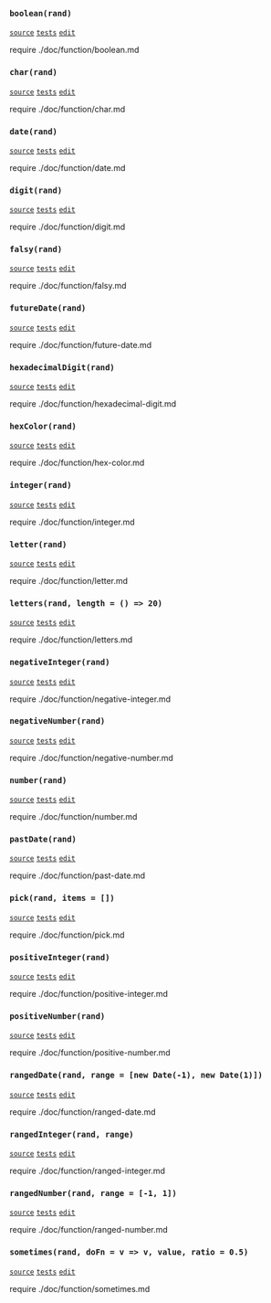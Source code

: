 ### `boolean(rand)`

[`source`](./lib/function/boolean.js)
[`tests`](./lib/function//boolean.spec.js)
[`edit`](./doc/function/boolean.md)

require ./doc/function/boolean.md

### `char(rand)`

[`source`](./lib/function/char.js)
[`tests`](./lib/function//char.spec.js)
[`edit`](./doc/function/char.md)

require ./doc/function/char.md

### `date(rand)`

[`source`](./lib/function/date.js)
[`tests`](./lib/function//date.spec.js)
[`edit`](./doc/function/date.md)

require ./doc/function/date.md

### `digit(rand)`

[`source`](./lib/function/digit.js)
[`tests`](./lib/function//digit.spec.js)
[`edit`](./doc/function/digit.md)

require ./doc/function/digit.md

### `falsy(rand)`

[`source`](./lib/function/falsy.js)
[`tests`](./lib/function//falsy.spec.js)
[`edit`](./doc/function/falsy.md)

require ./doc/function/falsy.md

### `futureDate(rand)`

[`source`](./lib/function/future-date.js)
[`tests`](./lib/function//future-date.spec.js)
[`edit`](./doc/function/future-date.md)

require ./doc/function/future-date.md

### `hexadecimalDigit(rand)`

[`source`](./lib/function/hexadecimal-digit.js)
[`tests`](./lib/function//hexadecimal-digit.spec.js)
[`edit`](./doc/function/hexadecimal-digit.md)

require ./doc/function/hexadecimal-digit.md

### `hexColor(rand)`

[`source`](./lib/function/hex-color.js)
[`tests`](./lib/function//hex-color.spec.js)
[`edit`](./doc/function/hex-color.md)

require ./doc/function/hex-color.md

### `integer(rand)`

[`source`](./lib/function/integer.js)
[`tests`](./lib/function//integer.spec.js)
[`edit`](./doc/function/integer.md)

require ./doc/function/integer.md

### `letter(rand)`

[`source`](./lib/function/letter.js)
[`tests`](./lib/function//letter.spec.js)
[`edit`](./doc/function/letter.md)

require ./doc/function/letter.md

### `letters(rand, length = () => 20)`

[`source`](./lib/function/letters.js)
[`tests`](./lib/function//letters.spec.js)
[`edit`](./doc/function/letters.md)

require ./doc/function/letters.md

### `negativeInteger(rand)`

[`source`](./lib/function/negative-integer.js)
[`tests`](./lib/function//negative-integer.spec.js)
[`edit`](./doc/function/negative-integer.md)

require ./doc/function/negative-integer.md

### `negativeNumber(rand)`

[`source`](./lib/function/negative-number.js)
[`tests`](./lib/function//negative-number.spec.js)
[`edit`](./doc/function/negative-number.md)

require ./doc/function/negative-number.md

### `number(rand)`

[`source`](./lib/function/number.js)
[`tests`](./lib/function//number.spec.js)
[`edit`](./doc/function/number.md)

require ./doc/function/number.md

### `pastDate(rand)`

[`source`](./lib/function/past-date.js)
[`tests`](./lib/function//past-date.spec.js)
[`edit`](./doc/function/past-date.md)

require ./doc/function/past-date.md

### `pick(rand, items = [])`

[`source`](./lib/function/pick.js)
[`tests`](./lib/function//pick.spec.js)
[`edit`](./doc/function/pick.md)

require ./doc/function/pick.md

### `positiveInteger(rand)`

[`source`](./lib/function/positive-integer.js)
[`tests`](./lib/function//positive-integer.spec.js)
[`edit`](./doc/function/positive-integer.md)

require ./doc/function/positive-integer.md

### `positiveNumber(rand)`

[`source`](./lib/function/positive-number.js)
[`tests`](./lib/function//positive-number.spec.js)
[`edit`](./doc/function/positive-number.md)

require ./doc/function/positive-number.md

### `rangedDate(rand, range = [new Date(-1), new Date(1)])`

[`source`](./lib/function/ranged-date.js)
[`tests`](./lib/function//ranged-date.spec.js)
[`edit`](./doc/function/ranged-date.md)

require ./doc/function/ranged-date.md

### `rangedInteger(rand, range)`

[`source`](./lib/function/ranged-integer.js)
[`tests`](./lib/function//ranged-integer.spec.js)
[`edit`](./doc/function/ranged-integer.md)

require ./doc/function/ranged-integer.md

### `rangedNumber(rand, range = [-1, 1])`

[`source`](./lib/function/ranged-number.js)
[`tests`](./lib/function//ranged-number.spec.js)
[`edit`](./doc/function/ranged-number.md)

require ./doc/function/ranged-number.md

### `sometimes(rand, doFn = v => v, value, ratio = 0.5) `

[`source`](./lib/function/sometimes.js)
[`tests`](./lib/function//sometimes.spec.js)
[`edit`](./doc/function/sometimes.md)

require ./doc/function/sometimes.md

